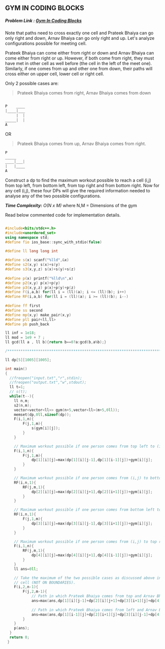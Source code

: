 ## GYM IN CODING BLOCKS
##### Problem Link : [Gym In Coding Blocks](https://hack.codingblocks.com/contests/c/1001/1234)  

Note that paths need to cross exactly one cell and Prateek Bhaiya can go only right and down, Arnav Bhaiya can go only right and up. 
Let's analyze configurations possible for meeting cell.

Prateek Bhaiya can come either from right or down and Arnav Bhaiya can come either from right or up. However, if both come from right, they must have met in other cell as well before (the cell in the left of the meet one). Similarly, if one comes from up and other one from down, their paths will cross either on upper cell, lower cell or right cell.

Only 2 possible cases are: 
>Prateek Bhaiya comes from right, Arnav Bhaiya comes from down 

```C

P	 ____	
|____|___
     |  |
_____|  |
A
```

OR

>Prateek Bhaiya comes from up, Arnav Bhaiya comes from right.

```C
P
_____
____|___|
|   |____
A

```
 

Construct a dp to find the maximum workout possible to reach a cell (i,j) from top left, from bottom left, from top right and from bottom right. Now for any cell (i,j), these four DPs will give the required information needed to analyse any of the two possible configurations.

_**Time Complexity:** O(N x M)_ where N,M = Dimensions of the gym

Read below commented code for implementation details.
```C++

#include<bits/stdc++.h>
#include<unordered_set>
using namespace std;
#define fio ios_base::sync_with_stdio(false)
 
#define ll long long int

#define s(x) scanf("%lld",&x)
#define s2(x,y) s(x)+s(y)
#define s3(x,y,z) s(x)+s(y)+s(z)
 
#define p(x) printf("%lld\n",x)
#define p2(x,y) p(x)+p(y)
#define p3(x,y,z) p(x)+p(y)+p(z)
#define F(i,a,b) for(ll i = (ll)(a); i <= (ll)(b); i++)
#define RF(i,a,b) for(ll i = (ll)(a); i >= (ll)(b); i--)
 
#define ff first
#define ss second
#define mp(x,y) make_pair(x,y)
#define pll pair<ll,ll>
#define pb push_back

ll inf = 1e18;
ll mod = 1e9 + 7 ;
ll gcd(ll a , ll b){return b==0?a:gcd(b,a%b);}

/****************************************************************************/

ll dp[5][1005][1005];

int main()
{
  //freopen("input.txt","r",stdin);
  //freopen("output.txt","w",stdout);
  ll t=1;
  // s(t);
  while(t--){
  	ll n,m;
  	s2(n,m);
  	vector<vector<ll>> gym(n+5,vector<ll>(m+5,0ll));
  	memset(dp,0ll,sizeof(dp));
  	F(i,1,n){
  		F(j,1,m){
  			s(gym[i][j]);
  		}
  	}

  	// Maximum workout possible if one person comes from top left to (i,j)
  	F(i,1,n){
  		F(j,1,m){
  			dp[1][i][j]=max(dp[1][i][j-1],dp[1][i-1][j])+gym[i][j];
  		}
  	}

  	// Maximum workout possible if one person comes from (i,j) to bottom right
  	RF(i,n,1){
  		RF(j,m,1){
  			dp[2][i][j]=max(dp[2][i][j+1],dp[2][i+1][j])+gym[i][j];
  		}
  	}

  	// Maximum workout possible if one person comes from bottom left to (i,j)
  	RF(i,n,1){
  		F(j,1,m){
  			dp[3][i][j]=max(dp[3][i][j-1],dp[3][i+1][j])+gym[i][j];
  		}
  	}

  	// Maximum workout possible if one person comes from (i,j) to top right
  	F(i,1,n){
  		RF(j,m,1){
  			dp[4][i][j]=max(dp[4][i][j+1],dp[4][i-1][j])+gym[i][j];
  		}
  	}
  	ll ans=0ll;

  	// Take the maximum of the two possible cases as discussed above in the editorial for every 
  	// cell (NOT ON BOUNDARIES).
  	F(i,2,n-1){
  		F(j,2,m-1){
  			// Path in which Prateek Bhaiya comes from top and Arnav Bhaiya comes from left to (i,j)
  			ans=max(ans,dp[1][i][j-1]+dp[2][i][j+1]+dp[3][i+1][j]+dp[4][i-1][j]);
  			
  			// Path in which Prateek Bhaiya comes from left and Arnav Bhaiya comes from bottom to (i,j)
  			ans=max(ans,dp[1][i-1][j]+dp[2][i+1][j]+dp[3][i][j-1]+dp[4][i][j+1]);
  		}
  	}
  	p(ans);
  }
  return 0;
 }
```
